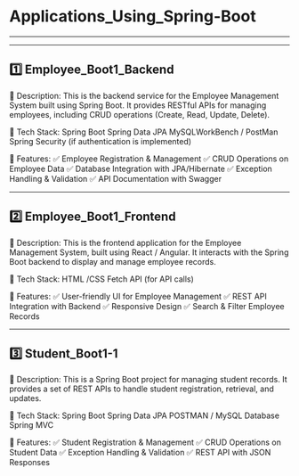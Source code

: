 # Applications_Using_Spring-Boot
---
---
1️⃣ Employee_Boot1_Backend
---
🚀 Description:
This is the backend service for the Employee Management System built using Spring Boot. It provides RESTful APIs for managing employees, including CRUD operations (Create, Read, Update, Delete).

🔹 Tech Stack:
Spring Boot
Spring Data JPA
MySQLWorkBench / PostMan
Spring Security (if authentication is implemented)

🔹 Features:
✅ Employee Registration & Management
✅ CRUD Operations on Employee Data
✅ Database Integration with JPA/Hibernate
✅ Exception Handling & Validation
✅ API Documentation with Swagger

---
2️⃣ Employee_Boot1_Frontend
---
🚀 Description:
This is the frontend application for the Employee Management System, built using React / Angular. It interacts with the Spring Boot backend to display and manage employee records.

🔹 Tech Stack:
HTML /CSS
Fetch API (for API calls)

🔹 Features:
✅ User-friendly UI for Employee Management
✅ REST API Integration with Backend
✅ Responsive Design
✅ Search & Filter Employee Records

---
3️⃣ Student_Boot1-1
---
🚀 Description:
This is a Spring Boot project for managing student records. It provides a set of REST APIs to handle student registration, retrieval, and updates.

🔹 Tech Stack:
Spring Boot
Spring Data JPA
POSTMAN / MySQL Database
Spring MVC

🔹 Features:
✅ Student Registration & Management
✅ CRUD Operations on Student Data
✅ Exception Handling & Validation
✅ REST API with JSON Responses
